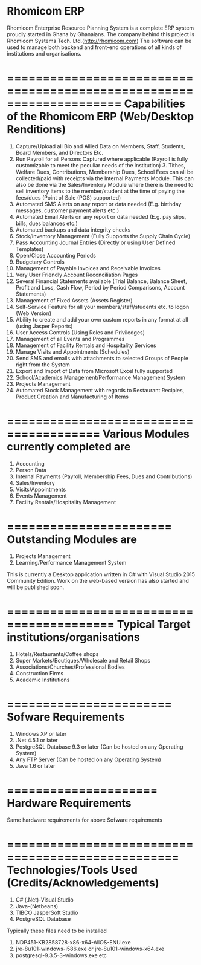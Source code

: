 # Rhomicom ERP
Rhomicom Enterprise Resource Planning System is a complete ERP system proudly started in Ghana by Ghanaians.
The company behind this project is Rhomicom Systems Tech. Ltd.(http://rhomicom.com)
The software can be used to manage both backend and front-end operations of all kinds of institutions and organisations.

====================================================================
Capabilities of the Rhomicom ERP (Web/Desktop Renditions)
====================================================================
1. Capture/Upload all Bio and Allied Data on Members, Staff, Students, Board Members, and Directors Etc.													
2. Run Payroll for all Persons Captured where applicable (Payroll is fully customizable to meet the peculiar needs of the institution)	3. Tithes, Welfare Dues, Contributions, Membership Dues, School Fees can all be collected/paid with receipts via the Internal Payments Module. This can also be done via the Sales/Inventory Module where there is the need to sell inventory items to the member/student at the time of paying the fees/dues	(Point of Sale (POS) supported)				
4. Automated SMS Alerts on any report or data needed (E.g. birthday messages, customer payment alerts etc.)												
5. Automated Email Alerts on any report or data needed (E.g. pay slips, bills, dues balances etc.)	
6. Automated backups and data integrity checks							
7. Stock/Inventory Management (Fully Supports the Supply Chain Cycle)					
8. Pass Accounting Journal Entries (Directly or using User Defined Templates)				
9. Open/Close Accounting Periods										
10. Budgetary Controls										
11. Management of Payable Invoices	 and Receivable Invoices					
12. Very User Friendly Account Reconciliation Pages						
13. Several Financial Statements available (Trial Balance, Balance Sheet, Profit and Loss, Cash Flow, Period by Period Comparisons, Account Statements)								
14. Management of Fixed Assets (Assets Register)							
15. Self-Service Feature for all your members/staff/students etc. to logon (Web Version)		
16. Ability to create and add your own custom reports in any format at all (using Jasper Reports)		
17. User Access Controls (Using Roles and Priviledges)						
18. Management of all Events and Programmes								
19. Management of Facility Rentals and Hospitality Services						
20. Manage Visits and Appointments (Schedules)							
21. Send SMS and emails with attachments to selected Groups of People right from the System		
22. Export and Import of Data from Microsoft Excel fully supported					
23. School/Academics Management/Performance Management System					
24. Projects Management
25. Automated Stock Management with regards to Restaurant Recipies, Product Creation and Manufacturing of Items

=======================================
Various Modules currently completed are
=======================================
1. Accounting
2. Person Data
3. Internal Payments (Payroll, Membership Fees, Dues and Contributions)
4. Sales/Inventory
5. Visits/Appointments
6. Events Management
7. Facility Rentals/Hospitality Management

=======================
Outstanding Modules are
=======================
1. Projects Management
2. Learning/Performance Management System

This is currently a Desktop application written in C# with Visual Studio 2015 Community Edition.
Work on the web-based version has also started and will be published soon.

=========================================
Typical Target institutions/organisations
=========================================
1. Hotels/Restaurants/Coffee shops
2. Super Markets/Boutiques/Wholesale and Retail Shops
3. Associations/Churches/Professional Bodies
4. Construction Firms
5. Academic Institutions

=======================
Sofware Requirements
=======================
1. Windows XP or later
2. .Net 4.5.1 or later
3. PostgreSQL Database 9.3 or later (Can be hosted on any Operating System)
4. Any FTP Server (Can be hosted on any Operating System)
5. Java 1.6 or later

=====================
Hardware Requirements
=====================
Same hardware requirements for above Sofware requirements

==================================================
Technologies/Tools Used (Credits/Acknowledgements)
==================================================
1. C# (.Net)-Visual Studio
2. Java-(Netbeans)
3. TIBCO JasperSoft Studio
4. PostgreSQL Database

Typically these files need to be installed 

1. NDP451-KB2858728-x86-x64-AllOS-ENU.exe
2. jre-8u101-windows-i586.exe or jre-8u101-windows-x64.exe
3. postgresql-9.3.5-3-windows.exe  etc
